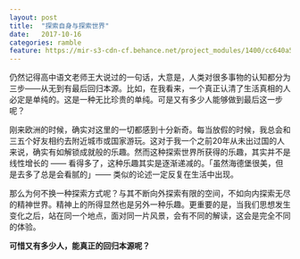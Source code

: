 ```yaml
---
layout: post
title:  "探索自身与探索世界"
date:   2017-10-16
categories: ramble
feature: https://mir-s3-cdn-cf.behance.net/project_modules/1400/cc640a57311143.59d132136ee5b.jpg
---
```

仍然记得高中语文老师王大说过的一句话，大意是，人类对很多事物的认知都分为三步——从无到有最后回归本源。比如，在我看来，一个真正认清了生活真相的人必定是单纯的。这是一种无比珍贵的单纯。可是又有多少人能够做到最后这一步呢？

刚来欧洲的时候，确实对这里的一切都感到十分新奇。每当放假的时候，我总会和三五个好友相约去附近城市或国家游玩。这对于我一个之前20年从未出过国的人来说，确实有如解锁成就般的乐趣。然而这种探索世界所获得的乐趣，其实并不是线性增长的 —— 看得多了，这种乐趣其实是逐渐递减的。「虽然海德堡很美，但是去多了总是会看腻的」—— 类似的论述一定反复在生活中出现。

那么为何不换一种探索方式呢？与其不断向外探索有限的空间，不如向内探索无尽的精神世界。精神上的所得显然也是另外一种乐趣。更重要的是，当我们思想发生变化之后，站在同一个地点，面对同一片风景，会有不同的解读，这会是完全不同的体验。

__可惜又有多少人，能真正的回归本源呢？__
